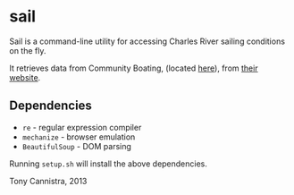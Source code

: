 sail
====

Sail is a command-line utility for accessing Charles River sailing conditions on the fly. 

It retrieves data from Community Boating, (located [here](http://goo.gl/BfE3k)), from [their website](http://sailcbi.org/cbi-weather).


Dependencies
------
* `re` - regular expression compiler
* `mechanize` - browser emulation
* `BeautifulSoup` - DOM parsing

Running `setup.sh` will install the above dependencies.

Tony Cannistra, 2013
